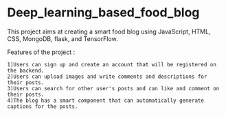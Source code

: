 # Deep_learning_based_food_blog

This project aims at creating a smart food blog using JavaScript, HTML, CSS, MongoDB, flask, and TensorFlow.

Features of the project :

    1)Users can sign up and create an account that will be registered on the backend.
    2)Users can upload images and write comments and descriptions for their posts.
    3)Users can search for other user's posts and can like and comment on their posts.
    4)The blog has a smart component that can automatically generate captions for the posts. 
